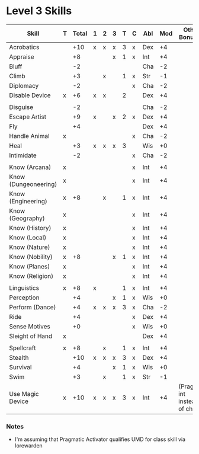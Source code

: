 # Level 3 Skills

Skill                | T | Total |1|2|3|T|C| Abl | Mod | Other Bonuses
---------------------|---|-------|-|-|-|-|-|-----|-----|--------------
Acrobatics           |   |  +10  |x|x|x|3|x| Dex | +4  |
Appraise             |   |  +8   | | |x|1|x| Int | +4  |
Bluff                |   |  -2   | | | | | | Cha | -2  |
Climb                |   |  +3   | |x| |1|x| Str | -1  |
Diplomacy            |   |  -2   | | | | |x| Cha | -2  |
Disable Device       | x |  +6   |x|x| |2| | Dex | +4  |
                     |   |       | | | | | |     |     |
Disguise             |   |  -2   | | | | | | Cha | -2  |
Escape Artist        |   |  +9   |x| |x|2|x| Dex | +4  |
Fly                  |   |  +4   | | | | | | Dex | +4  |
Handle Animal        | x |       | | | | |x| Cha | -2  |
Heal                 |   |  +3   |x|x|x|3| | Wis | +0  |
Intimidate           |   |  -2   | | | | |x| Cha | -2  |
                     |   |       | | | | | |     |     |
Know (Arcana)        | x |       | | | | |x| Int | +4  |
Know (Dungeoneering) | x |       | | | | |x| Int | +4  |
Know (Engineering)   | x |  +8   | |x| |1|x| Int | +4  |
Know (Geography)     | x |       | | | | |x| Int | +4  |
Know (History)       | x |       | | | | |x| Int | +4  |
Know (Local)         | x |       | | | | |x| Int | +4  |
Know (Nature)        | x |       | | | | |x| Int | +4  |
Know (Nobility)      | x |  +8   | | |x|1|x| Int | +4  |
Know (Planes)        | x |       | | | | |x| Int | +4  |
Know (Religion)      | x |       | | | | |x| Int | +4  |
                     |   |       | | | | | |     |     |
Linguistics          | x |  +8   |x| | |1|x| Int | +4  |
Perception           |   |  +4   | | |x|1|x| Wis | +0  |
Perform (Dance)      |   |  +4   |x|x|x|3|x| Cha | -2  |
Ride                 |   |  +4   | | | | |x| Dex | +4  |
Sense Motives        |   |  +0   | | | | |x| Wis | +0  |
Sleight of Hand      | x |       | | | | | | Dex | +4  |
                     |   |       | | | | | |     |     |
Spellcraft           | x |  +8   | |x| |1|x| Int | +4  |
Stealth              |   |  +10  |x|x|x|3|x| Dex | +4  |
Survival             |   |  +4   | | |x|1|x| Wis | +0  |
Swim                 |   |  +3   | |x| |1|x| Str | -1  |
Use Magic Device     | x |  +10  |x|x|x|3|x| Int | +4  | (PragAct: int instead of cha)

### Notes
* I'm assuming that Pragmatic Activator qualifies UMD for class skill via lorewarden
